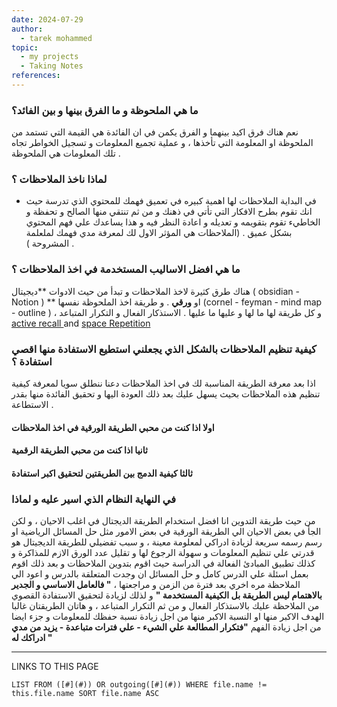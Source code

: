 ```yaml
---
date: 2024-07-29
author:
  - tarek mohammed
topic:
  - my projects 
  - Taking Notes
references:
---
```


### ما هي الملحوظة و  ما الفرق بينها و بين الفائد؟ 
نعم هناك فرق اكيد بينهما و الفرق يكمن في ان الفائدة هي القيمة التي تستمد من الملحوظة او المعلومة التي تأخذها ، و عملية تجميع  المعلومات و تسجيل الخواطر تجاه تلك المعلومات هي الملحوظة .  
### لماذا ناخذ الملاحظات ؟ 
- في البداية الملاحظات لها اهمية كبيره في تعميق فهمك للمحتوي الذي تدرسة حيث انك تقوم بطرح الافكار التي تأتي في ذهنك و من ثم تنتقي منها الصالح و تحفظة و الخاطيء تقوم بتقويمه و تعديله و اعادة النظر فيه و هذا يساعدك علي فهم المحتوي بشكل عميق . (الملاحظات هي المؤثر الاول لك لمعرفة مدي فهمك لملعلمة المشروحة ) .
### ما هي افضل الاساليب المستخدمة في اخذ الملاحظات ؟ 
هناك طرق كثيرة لاخذ الملاحظات و تبدأ من حيث الادوات **ديجيتال ( obsidian - Notion ) ** او **ورقي** .
و طريقة اخذ الملحوظة نفسها (cornel - feyman - mind map - outline ) ، و كل طريقة لها ما لها و عليها ما عليها . 
الاستذكار الفعال و التكرار المتباعد [active recall ](active%20recall%20) and [space Repetition ](space%20Repetition%20)





### كيفية تنظيم الملاحظات بالشكل الذي يجعلني استطيع الاستفادة منها اقصي استفادة ؟ 
اذا بعد معرفة الطريقة المناسبة لك في اخذ الملاحظات دعنا ننطلق سويا لمعرفة كيفية تنظيم هذه الملاحظات بحيث يسهل عليك بعد ذلك العودة اليها و  تحقيق الفائدة منها بقدر الاستطاعة . 
#### اولا اذا كنت من محبي الطريقة الورقية في اخذ الملاحظات 

#### ثانيا اذا كنت من محبي الطريقة الرقمية 

#### ثالثا كيفية الدمج بين الطريقتين لتحقيق اكبر استفادة 




### في النهاية النظام الذي اسير عليه و لماذا 
من حيث طريقة التدوين انا افضل استخدام الطريقة الديجتال في اغلب الاحيان ، و لكن الجأ في بعض الاحيان الي الطريقة الورقية في بعض الامور مثل حل المسائل الرياضية او رسم رسمه سريعة لزيادة ادراكي لمعلومة معينة  ، و سبب تفضيلي للطريقة الديجيتال هو قدرتي علي تنظيم المعلومات و سهولة الرجوع لها و تقليل عدد الورق الازم للمذاكرة و كذلك تطبيق المبادئ الفعالة في الدراسة حيث اقوم بتدوين الملاحظات و بعد ذلك اقوم بعمل اسئلة علي الدرس كامل و حل المسائل ان وجدت المتعلقة بالدرس و اعود الي الملاحظة مره اخري بعد فترة من الزمن و مراجعتها  ، **" فالعامل الاساسي و الجدير بالاهتمام ليس الطريقة بل الكيفية المستخدمة "** و لذلك لزيادة لتحقيق الاستفادة القصوي من الملاحظة عليك بالاستذكار الفعال و من ثم التكرار المتباعد ، و هاتان الطريقتان غالبا الهدف الاكبر منها او النسبة الاكبر منها من اجل زيادة نسبة حفظك للمعلومات و جزء ايضا من اجل زيادة الفهم **"فتكرار المطالعة علي الشيء - علي فترات متباعدة -  يزيد من مدي ادراكك له "**  












----
LINKS TO THIS PAGE 
```dataview
LIST FROM ([#](#)) OR outgoing([#](#)) WHERE file.name != this.file.name SORT file.name ASC 
```


